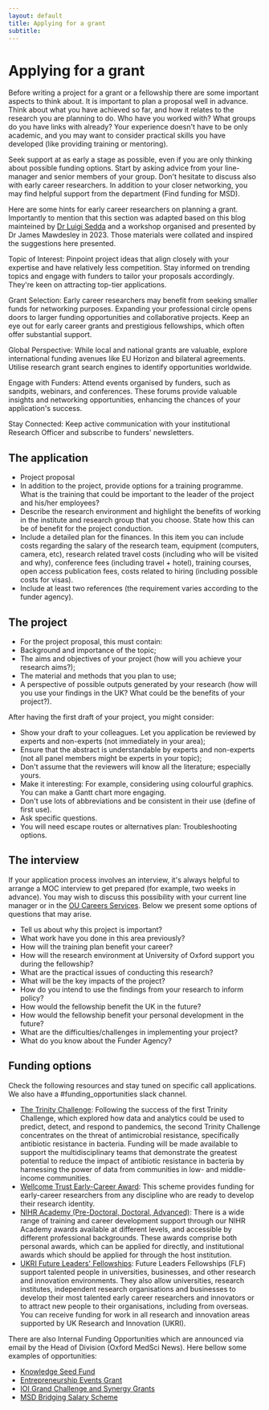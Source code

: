 ```yaml
---
layout: default
title: Applying for a grant
subtitle: 
---
```


# Applying for a grant

Before writing a project for a grant or a fellowship there are some important aspects to think about. It is important to plan a proposal well in advance. Think about what you have achieved so far, and how it relates to the research you are planning to do. Who have you worked with? What groups do you have links with already? Your experience doesn't have to be only academic, and you may want to consider practical skills you have developed (like providing training or mentoring).

Seek support at as early a stage as possible, even if you are only thinking about possible funding options. Start by asking advice from your line-manager and senior members of your group. Don't hesitate to discuss also with early career researchers. In addition to your closer networking, you may find helpful support from the department (Find funding for MSD).

Here are some hints for early career researchers on planning a grant. Importantly to mention that this section was adapted based on this blog mainteined by [Dr Luigi Sedda](https://luigisedda.wordpress.com/2022/08/10/planning-grants-some-hints/) and a workshop organised and presented by Dr James Mawdesley in 2023. Those materials were collated and inspired the suggestions here presented.

Topic of Interest: Pinpoint project ideas that align closely with your expertise and have relatively less competition. Stay informed on trending topics and engage with funders to tailor your proposals accordingly. They're keen on attracting top-tier applications.

Grant Selection: Early career researchers may benefit from seeking smaller funds for networking purposes. Expanding your professional circle opens doors to larger funding opportunities and collaborative projects. Keep an eye out for early career grants and prestigious fellowships, which often offer substantial support.

Global Perspective: While local and national grants are valuable, explore international funding avenues like EU Horizon and bilateral agreements. Utilise research grant search engines to identify opportunities worldwide.

Engage with Funders: Attend events organised by funders, such as sandpits, webinars, and conferences. These forums provide valuable insights and networking opportunities, enhancing the chances of your application's success.

Stay Connected: Keep active communication with your institutional Research Officer and subscribe to funders' newsletters.

## The application

* Project proposal
* In addition to the project, provide options for a training programme. What is the training that could be important to the leader of the project and his/her employees?
* Describe the research environment and highlight the benefits of working in the institute and research group that you choose. State how this can be of benefit for the project conduction.
* Include a detailed plan for the finances. In this item you can include costs regarding the salary of the research team, equipment (computers, camera, etc), research related travel costs (including who will be visited and why), conference fees (including travel + hotel), training courses, open access publication fees, costs related to hiring (including possible costs for visas).
* Include at least two references (the requirement varies according to the funder agency).

## The project

* For the project proposal, this must contain:
* Background and importance of the topic;
* The aims and objectives of your project (how will you achieve your research aims?);
* The material and methods that you plan to use;
* A perspective of possible outputs generated by your research (how will you use your findings in the UK? What could be the benefits of your project?).

After having the first draft of your project, you might consider:

* Show your draft to your colleagues. Let you application be reviewed by experts and non-experts (not immediately in your area);
* Ensure that the abstract is understandable by experts and non-experts (not all panel members might be experts in your topic);
* Don't assume that the reviewers will know all the literature; especially yours.
* Make it interesting: For example, considering using colourful graphics. You can make a Gantt chart more engaging.
* Don't use lots of abbreviations and be consistent in their use (define of first use).
* Ask specific questions.
* You will need escape routes or alternatives plan: Troubleshooting options.
 
## The interview

If your application process involves an interview, it's always helpful to arrange a MOC interview to get prepared (for example, two weeks in advance). You may wish to discuss this possibility with your current line manager or in the [OU Careers Services](https://www.careers.ox.ac.uk/mock-interviews). Below we present some options of questions that may arise.

* Tell us about why this project is important?
* What work have you done in this area previously?
* How will the training plan benefit your career?
* How will the research environment at University of Oxford support you during the fellowship?
* What are the practical issues of conducting this research?
* What will be the key impacts of the project?
* How do you intend to use the findings from your research to inform policy?
* How would the fellowship benefit the UK in the future?
* How would the fellowship benefit your personal development in the future?
* What are the difficulties/challenges in implementing your project?
* What do you know about the Funder Agency?
 
## Funding options

Check the following resources and stay tuned on specific call applications. We also have a #funding_opportunities slack channel.
 
* [The Trinity Challenge](https://thetrinitychallenge.org/the-challenge/what-is-the-trinity-challenge/): Following the success of the first Trinity Challenge, which explored how data and analytics could be used to predict, detect, and respond to pandemics, the second Trinity Challenge concentrates on the threat of antimicrobial resistance, specifically antibiotic resistance in bacteria. Funding will be made available to support the multidisciplinary teams that demonstrate the greatest potential to reduce the impact of antibiotic resistance in bacteria by harnessing the power of data from communities in low- and middle-income communities. 
* [Wellcome Trust Early-Career Award](https://wellcome.org/grant-funding/schemes/early-career-awards): This scheme provides funding for early-career researchers from any discipline who are ready to develop their research identity.
* [NIHR Academy (Pre-Doctoral, Doctoral, Advanced)](https://www.nihr.ac.uk/explore-nihr/support/academy.htm): There is a wide range of training and career development support through our NIHR Academy awards available at different levels, and accessible by different professional backgrounds. These awards comprise both personal awards, which can be applied for directly, and institutional awards which should be applied for through the host institution.
* [UKRI Future Leaders' Fellowships](https://www.ukri.org/what-we-do/developing-people-and-skills/future-leaders-fellowships/): Future Leaders Fellowships (FLF) support talented people in universities, businesses, and other research and innovation environments. They also allow universities, research institutes, independent research organisations and businesses to develop their most talented early career researchers and innovators or to attract new people to their organisations, including from overseas. You can receive funding for work in all research and innovation areas supported by UK Research and Innovation (UKRI).

There are also Internal Funding Opportunities which are announced via email by the Head of Division (Oxford MedSci News). Here bellow some examples of opportunities:
* [Knowledge Seed Fund](https://researchsupport.admin.ox.ac.uk/funding/ke-seed-fund)
* [Entrepreneurship Events Grant](https://enspire.web.ox.ac.uk/event/enspire-entrepreneurship-events-grant-2024)
* [IOI Grand Challenge and Synergy Grants](https://www.ineosoxford.ox.ac.uk/call-expressions-interest)
* [MSD Bridging Salary Scheme](https://www.medsci.ox.ac.uk/research/internal-research-funding/funding-directory/managed-by-msd/medical-science-division-bridging-salary-scheme)

